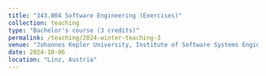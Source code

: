 ```yaml
---
title: "343.004	Software Engineering (Exercises)"
collection: teaching
type: "Bachelor's course (3 credits)"
permalink: /teaching/2024-winter-teaching-3
venue: "Johannes Kepler University, Institute of Software Systems Engineering"
date: 2024-10-06
location: "Linz, Austria"
---
```


